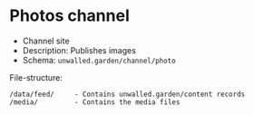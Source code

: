 # Photos channel

 - Channel site
 - Description: Publishes images
 - Schema: `unwalled.garden/channel/photo`

File-structure:

```
/data/feed/     - Contains unwalled.garden/content records
/media/         - Contains the media files
```